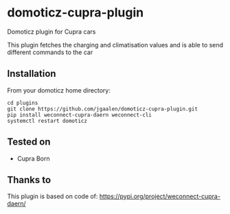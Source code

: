 # domoticz-cupra-plugin
Domoticz plugin for Cupra cars

This plugin fetches the charging and climatisation values and is able to send different commands to the car

## Installation
From your domoticz home directory:
```
cd plugins
git clone https://github.com/jgaalen/domoticz-cupra-plugin.git
pip install weconnect-cupra-daern weconnect-cli
systemctl restart domoticz
```

## Tested on
- Cupra Born

## Thanks to

This plugin is based on code of: https://pypi.org/project/weconnect-cupra-daern/




